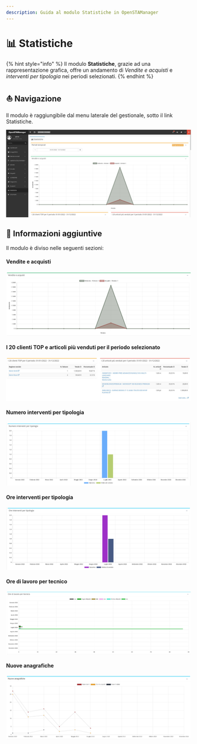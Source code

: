 ```yaml
---
description: Guida al modulo Statistiche in OpenSTAManager
---
```


# 📊 Statistiche

{% hint style="info" %}
Il modulo **Statistiche**, grazie ad una rappresentazione grafica, offre un andamento di _Vendite e acquisti_ e _interventi per tipologia_ nei periodi selezionati.
{% endhint %}

## ⛵ Navigazione

Il modulo è raggiungibile dal menu laterale del gestionale, sotto il link Statistiche.

![](<../../.gitbook/assets/image (123).png>)

## 🔽 Informazioni aggiuntive

Il modulo è diviso nelle seguenti sezioni:

#### Vendite e acquisti

![](<../../.gitbook/assets/image (604).png>)

#### I 20 clienti TOP e articoli più venduti per il periodo selezionato

![](<../../.gitbook/assets/image (118).png>)

#### Numero interventi per tipologia

![](<../../.gitbook/assets/image (92).png>)

#### Ore interventi per tipologia

![](<../../.gitbook/assets/image (120).png>)

#### Ore di lavoro per tecnico

![](<../../.gitbook/assets/image (105).png>)

#### Nuove anagrafiche

![](<../../.gitbook/assets/Clipboard - 7 luglio 2022 12 56 (1).png>)
